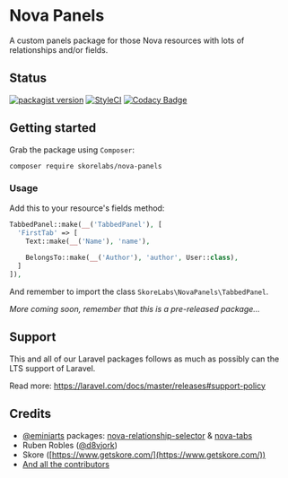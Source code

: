 # Nova Panels

A custom panels package for those Nova resources with lots of relationships and/or fields.

## Status

[![packagist version](https://img.shields.io/packagist/v/skorelabs/nova-panels)](https://packagist.org/packages/skorelabs/nova-panels) [![StyleCI](https://github.styleci.io/repos/352946226/shield?style=flat&branch=main)](https://github.styleci.io/repos/352946226) [![Codacy Badge](https://api.codacy.com/project/badge/Grade/94afbef5635c439bb9da4284ff2f3a7f)](https://www.codacy.com/gh/skore/nova-panels/dashboard?utm_source=github.com&amp;utm_medium=referral&amp;utm_content=skore/nova-panels&amp;utm_campaign=Badge_Grade)

## Getting started

Grab the package using `Composer`:

```
composer require skorelabs/nova-panels
```

### Usage

Add this to your resource's fields method:

```php
TabbedPanel::make(__('TabbedPanel'), [
  'FirstTab' => [
    Text::make(__('Name'), 'name'),
    
    BelongsTo::make(__('Author'), 'author', User::class),
  ]
]),
```

And remember to import the class `SkoreLabs\NovaPanels\TabbedPanel`.

_More coming soon, remember that this is a pre-released package..._

## Support

This and all of our Laravel packages follows as much as possibly can the LTS support of Laravel.

Read more: https://laravel.com/docs/master/releases#support-policy

## Credits

- [@eminiarts](https://github.com/eminiarts) packages: [nova-relationship-selector](https://github.com/eminiarts/nova-relationship-selector) & [nova-tabs](https://github.com/eminiarts/nova-tabs)
- Ruben Robles ([@d8vjork](https://github.com/d8vjork))
- Skore ([https://www.getskore.com/](https://www.getskore.com/))
- [And all the contributors](https://github.com/skore-labs/laravel-status/graphs/contributors)
